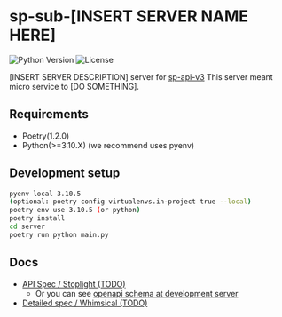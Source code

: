 # sp-sub-[INSERT SERVER NAME HERE]


![Python Version](https://img.shields.io/badge/python-v3.10.5-blue)
![License](https://img.shields.io/badge/license-AGPLv3%2B-green)

[INSERT SERVER DESCRIPTION] server for [sp-api-v3](https://github.com/PurplePalette/sp-api-v3)
This server meant micro service to [DO SOMETHING].

## Requirements

* Poetry(1.2.0)
* Python(>=3.10.X) (we recommend uses pyenv)

## Development setup
```bash
pyenv local 3.10.5
(optional: poetry config virtualenvs.in-project true --local)
poetry env use 3.10.5 (or python)
poetry install
cd server
poetry run python main.py
```

## Docs

- [API Spec / Stoplight (TODO)](#)
  - Or you can see [openapi schema at development server](http://localhost:8000/docs)
- [Detailed spec / Whimsical (TODO)](#)
